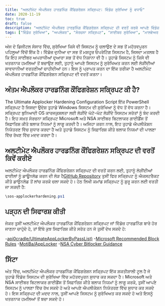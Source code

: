 ```yaml
---
title: "ਅਲਟੀਮੇਟ ਐਪਲੌਕਰ ਹਾਰਡਨਿੰਗ ਕੌਂਫਿਗਰੇਸ਼ਨ ਸਕ੍ਰਿਪਟ: ਵਿੰਡੋਜ਼ ਸੁਰੱਖਿਆ ਨੂੰ ਵਧਾਓ"
date: 2020-11-19
toc: true
draft: false
description: "ਅਲਟੀਮੇਟ ਐਪਲੌਕਰ ਹਾਰਡਨਿੰਗ ਕੌਂਫਿਗਰੇਸ਼ਨ ਸਕ੍ਰਿਪਟ ਦੀ ਵਰਤੋਂ ਕਰਕੇ ਆਪਣੇ ਵਿੰਡੋਜ਼ ਸਿਸਟਮ ਨੂੰ ਖਤਰਨਾਕ ਹਮਲਿਆਂ ਤੋਂ ਬਚਾਓ।"
tags: ["ਵਿੰਡੋਜ਼ ਸੁਰੱਖਿਆ", "ਅਪਲੋਕਰ", "ਸੰਰਚਨਾ ਸਕ੍ਰਿਪਟ", "ਸਾਈਬਰ ਸੁਰੱਖਿਆ", "ਮਾਲਵੇਅਰ ਸੁਰੱਖਿਆ", "ਧਮਕੀ ਦੀ ਰੋਕਥਾਮ", "PowerShell ਸਕ੍ਰਿਪਟ", "ਮਾਈਕਰੋਸਾਫਟ ਨੇ ਬਲਾਕ ਨਿਯਮਾਂ ਦੀ ਸਿਫ਼ਾਰਿਸ਼ ਕੀਤੀ", "ਪਾਲਣਾ", "NSA ਸਾਈਬਰ ਬਿਟਲਾਕਰ ਗਾਈਡੈਂਸ", "ਐਪਲੀਕੇਸ਼ਨ ਨਿਯੰਤਰਣ", "ਵਿੰਡੋਜ਼ ਨੂੰ ਸਖ਼ਤ ਕਰਨਾ", "ਸਾਈਬਰ ਧਮਕੀਆਂ", "ਕੰਪਿਊਟਰ ਸੁਰੱਖਿਆ", "ਸਾਈਬਰ ਰੱਖਿਆ", "ਸੁਰੱਖਿਅਤ ਵਿੰਡੋਜ਼", "ਅੰਤਮ ਐਪਲੌਕਰ ਬਾਈਪਾਸ ਸੂਚੀ", "ਵਿੰਡੋਜ਼ ਡਿਫੈਂਡਰ", "ਸਿਸਟਮ ਲੌਕਡਾਊਨ", "sos-applockerhardening.ps1"]
---
```


ਅੱਜ ਦੇ ਡਿਜੀਟਲ ਸੰਸਾਰ ਵਿੱਚ, ਸੁਰੱਖਿਆ ਕਿਸੇ ਵੀ ਸਿਸਟਮ ਨੂੰ ਚਲਾਉਣ ਦੇ ਸਭ ਤੋਂ ਮਹੱਤਵਪੂਰਨ ਪਹਿਲੂਆਂ ਵਿੱਚੋਂ ਇੱਕ ਹੈ। ਵਿੰਡੋਜ਼ ਦੁਨੀਆ ਦਾ ਸਭ ਤੋਂ ਮਸ਼ਹੂਰ ਓਪਰੇਟਿੰਗ ਸਿਸਟਮ ਹੈ, ਜਿਸਦਾ ਮਤਲਬ ਹੈ ਕਿ ਇਹ ਸਾਈਬਰ ਅਪਰਾਧੀਆਂ ਦੁਆਰਾ ਸਭ ਤੋਂ ਵੱਧ ਨਿਸ਼ਾਨਾ ਵੀ ਹੈ। ਤੁਹਾਡੇ ਸਿਸਟਮ ਨੂੰ ਕਿਸੇ ਵੀ ਖਤਰਨਾਕ ਹਮਲਿਆਂ ਤੋਂ ਬਚਾਉਣ ਲਈ, ਤੁਹਾਨੂੰ ਆਪਣੇ ਸਿਸਟਮ ਨੂੰ ਸੁਰੱਖਿਅਤ ਕਰਨ ਲਈ ਲੋੜੀਂਦੀਆਂ ਸਾਵਧਾਨੀਆਂ ਵਰਤਣੀਆਂ ਚਾਹੀਦੀਆਂ ਹਨ। ਇਸ ਨੂੰ ਪ੍ਰਾਪਤ ਕਰਨ ਦਾ ਇੱਕ ਤਰੀਕਾ ਹੈ ਅਲਟੀਮੇਟ ਐਪਲੌਕਰ ਹਾਰਡਨਿੰਗ ਕੌਂਫਿਗਰੇਸ਼ਨ ਸਕ੍ਰਿਪਟ ਦੀ ਵਰਤੋਂ ਕਰਨਾ।

## ਅੰਤਮ ਐਪਲੌਕਰ ਹਾਰਡਨਿੰਗ ਕੌਂਫਿਗਰੇਸ਼ਨ ਸਕ੍ਰਿਪਟ ਕੀ ਹੈ?

The Ultimate Applocker Hardening Configuration Script ਇੱਕ PowerShell ਸਕ੍ਰਿਪਟ ਹੈ ਜਿਸਦਾ ਉਦੇਸ਼ ਤੁਹਾਡੇ Windows ਸਿਸਟਮ ਦੀ ਸੁਰੱਖਿਆ ਨੂੰ ਵੱਧ ਤੋਂ ਵੱਧ ਕਰਨਾ ਹੈ। ਸਕ੍ਰਿਪਟ ਬੁਨਿਆਦੀ OS ਕਾਰਜਕੁਸ਼ਲਤਾ ਲਈ ਲੋੜੀਂਦੇ ਘੱਟੋ-ਘੱਟ ਲੋੜੀਂਦੇ ਸਿਸਟਮ ਸਰੋਤਾਂ ਨੂੰ ਬੰਦ ਕਰਦੀ ਹੈ। ਇਹ ਸਖ਼ਤ ਸੰਰਚਨਾ ਸਕ੍ਰਿਪਟ Microsoft ਅਤੇ NSA ਸਾਈਬਰ ਬਿਟਲਾਕਰ ਗਾਈਡੈਂਸ ਤੋਂ ਸਿਫ਼ਾਰਿਸ਼ ਕੀਤੇ ਬਲਾਕ ਨਿਯਮਾਂ ਨੂੰ ਲਾਗੂ ਕਰਦੀ ਹੈ। ਅਜਿਹਾ ਕਰਨ ਨਾਲ, ਇਹ ਤੁਹਾਡੇ ਐਪਲੀਕੇਸ਼ਨ ਨਿਯੰਤਰਣ ਵਿੱਚ ਸੁਧਾਰ ਕਰਦਾ ਹੈ ਅਤੇ ਤੁਹਾਡੇ ਸਿਸਟਮ ਨੂੰ ਸਿਫ਼ਾਰਿਸ਼ ਕੀਤੇ ਬਲਾਕ ਨਿਯਮਾਂ ਦੀ ਪਾਲਣਾ ਵਿੱਚ ਰੱਖਣ ਵਿੱਚ ਮਦਦ ਕਰਦਾ ਹੈ।

## ਅਲਟੀਮੇਟ ਐਪਲੌਕਰ ਹਾਰਡਨਿੰਗ ਕੌਂਫਿਗਰੇਸ਼ਨ ਸਕ੍ਰਿਪਟ ਦੀ ਵਰਤੋਂ ਕਿਵੇਂ ਕਰੀਏ

ਅਲਟੀਮੇਟ ਐਪਲੌਕਰ ਹਾਰਡਨਿੰਗ ਕੌਂਫਿਗਰੇਸ਼ਨ ਸਕ੍ਰਿਪਟ ਦੀ ਵਰਤੋਂ ਕਰਨ ਲਈ, ਤੁਹਾਨੂੰ ਲੋੜੀਂਦੀਆਂ ਫਾਈਲਾਂ ਨੂੰ ਡਾਊਨਲੋਡ ਕਰਨ ਦੀ ਲੋੜ ਹੈ[GitHub Repository](https://github.com/simeononsecurity/Applocker-Hardening) ਤੁਸੀਂ ਫਿਰ ਸਕ੍ਰਿਪਟ ਨੂੰ ਐਕਸਟਰੈਕਟ ਕੀਤੇ ਡਾਉਨਲੋਡ ਤੋਂ ਲਾਂਚ ਕਰਕੇ ਚਲਾ ਸਕਦੇ ਹੋ। ਹੇਠ ਲਿਖੀ ਕਮਾਂਡ ਸਕ੍ਰਿਪਟ ਨੂੰ ਸ਼ੁਰੂ ਕਰਨ ਲਈ ਵਰਤੀ ਜਾ ਸਕਦੀ ਹੈ:

```powershell
\sos-applockerhardening.ps1
```

## ਪੜ੍ਹਨ ਦੀ ਸਿਫਾਰਸ਼ ਕੀਤੀ

ਜੇਕਰ ਤੁਸੀਂ ਅਲਟੀਮੇਟ ਐਪਲੌਕਰ ਹਾਰਡਨਿੰਗ ਕੌਂਫਿਗਰੇਸ਼ਨ ਸਕ੍ਰਿਪਟ ਜਾਂ ਵਿੰਡੋਜ਼ ਹਾਰਡਨਿੰਗ ਬਾਰੇ ਹੋਰ ਜਾਣਨਾ ਚਾਹੁੰਦੇ ਹੋ, ਤਾਂ ਇੱਥੇ ਕੁਝ ਸਿਫਾਰਿਸ਼ ਕੀਤੇ ਸਰੋਤ ਹਨ ਜੋ ਤੁਸੀਂ ਦੇਖ ਸਕਦੇ ਹੋ:

-[api0cradle/UltimateAppLockerByPassList)](https://github.com/api0cradle/UltimateAppLockerByPassList)
-[Microsoft Recommended Block Rules](https://docs.microsoft.com/en-us/windows/security/threat-protection/windows-defender-application-control/microsoft-recommended-block-rules)
-[MotiBa/AppLocker](https://github.com/MotiBa/AppLocker)
-[NSA Cyber Bitlocker Guidance](https://github.com/nsacyber/AppLocker-Guidance)

## ਸਿੱਟਾ

ਅੰਤ ਵਿੱਚ, ਅਲਟੀਮੇਟ ਐਪਲੌਕਰ ਹਾਰਡਨਿੰਗ ਕੌਂਫਿਗਰੇਸ਼ਨ ਸਕ੍ਰਿਪਟ ਇੱਕ ਸ਼ਕਤੀਸ਼ਾਲੀ ਟੂਲ ਹੈ ਜੋ ਤੁਹਾਡੇ ਵਿੰਡੋਜ਼ ਸਿਸਟਮ ਦੀ ਸੁਰੱਖਿਆ ਵਿੱਚ ਮਹੱਤਵਪੂਰਨ ਸੁਧਾਰ ਕਰ ਸਕਦਾ ਹੈ। Microsoft ਅਤੇ NSA ਸਾਈਬਰ ਬਿਟਲਾਕਰ ਗਾਈਡੈਂਸ ਤੋਂ ਸਿਫ਼ਾਰਿਸ਼ ਕੀਤੇ ਬਲਾਕ ਨਿਯਮਾਂ ਨੂੰ ਲਾਗੂ ਕਰਕੇ, ਤੁਸੀਂ ਆਪਣੇ ਸਿਸਟਮ ਨੂੰ ਪਾਲਣਾ ਵਿੱਚ ਰੱਖ ਸਕਦੇ ਹੋ ਅਤੇ ਆਪਣੇ ਐਪਲੀਕੇਸ਼ਨ ਨਿਯੰਤਰਣ ਵਿੱਚ ਸੁਧਾਰ ਕਰ ਸਕਦੇ ਹੋ। ਇਸ ਸਕ੍ਰਿਪਟ ਦੀ ਮਦਦ ਨਾਲ, ਤੁਸੀਂ ਆਪਣੇ ਸਿਸਟਮ ਨੂੰ ਸੁਰੱਖਿਅਤ ਕਰ ਸਕਦੇ ਹੋ ਅਤੇ ਇਸਨੂੰ ਖਤਰਨਾਕ ਹਮਲਿਆਂ ਤੋਂ ਬਚਾ ਸਕਦੇ ਹੋ।
